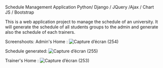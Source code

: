 Schedule Management Application
Python/ Django / JQuery /Ajax / Chart JS / Bootstrap

This is a web application project to manage the schedule of an university.
It will generate the schedule of all students groups to the admin and generate also the schedule of each trainers.

Screenshoots:
Admin's Home :
![Capture d’écran (254)](https://user-images.githubusercontent.com/75970345/226828582-8e70dfd0-aa98-4e01-b6f1-af35421333a8.png)


Schedule generated:
![Capture d’écran (255)](https://user-images.githubusercontent.com/75970345/226828635-79a4a5ce-8d5b-4a40-8074-0a68918623a8.png)

Trainer's Home :
![Capture d’écran (253)](https://user-images.githubusercontent.com/75970345/226828697-8e459739-aa6e-41f7-b9db-dbb75a9799f5.png)



